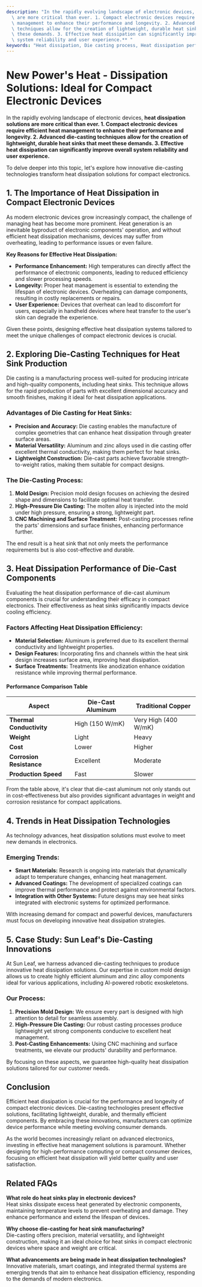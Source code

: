 ```yaml
---
description: "In the rapidly evolving landscape of electronic devices, **heat dissipation solutions\
  \ are more critical than ever. 1. Compact electronic devices require efficient heat\
  \ management to enhance their performance and longevity. 2. Advanced die-casting\
  \ techniques allow for the creation of lightweight, durable heat sinks that meet\
  \ these demands. 3. Effective heat dissipation can significantly improve overall\
  \ system reliability and user experience.** "
keywords: "Heat dissipation, Die casting process, Heat dissipation performance, Heat sink"
---
```

# New Power's Heat - Dissipation Solutions: Ideal for Compact Electronic Devices

In the rapidly evolving landscape of electronic devices, **heat dissipation solutions are more critical than ever. 1. Compact electronic devices require efficient heat management to enhance their performance and longevity. 2. Advanced die-casting techniques allow for the creation of lightweight, durable heat sinks that meet these demands. 3. Effective heat dissipation can significantly improve overall system reliability and user experience.** 

To delve deeper into this topic, let's explore how innovative die-casting technologies transform heat dissipation solutions for compact electronics.

## **1. The Importance of Heat Dissipation in Compact Electronic Devices**

As modern electronic devices grow increasingly compact, the challenge of managing heat has become more prominent. Heat generation is an inevitable byproduct of electronic components' operation, and without efficient heat dissipation mechanisms, devices may suffer from overheating, leading to performance issues or even failure. 

**Key Reasons for Effective Heat Dissipation:**

- **Performance Enhancement:** High temperatures can directly affect the performance of electronic components, leading to reduced efficiency and slower processing speeds.
- **Longevity:** Proper heat management is essential to extending the lifespan of electronic devices. Overheating can damage components, resulting in costly replacements or repairs.
- **User Experience:** Devices that overheat can lead to discomfort for users, especially in handheld devices where heat transfer to the user's skin can degrade the experience.

Given these points, designing effective heat dissipation systems tailored to meet the unique challenges of compact electronic devices is crucial.

## **2. Exploring Die-Casting Techniques for Heat Sink Production**

Die casting is a manufacturing process well-suited for producing intricate and high-quality components, including heat sinks. This technique allows for the rapid production of parts with excellent dimensional accuracy and smooth finishes, making it ideal for heat dissipation applications.

### **Advantages of Die Casting for Heat Sinks:**

- **Precision and Accuracy:** Die casting enables the manufacture of complex geometries that can enhance heat dissipation through greater surface areas.
- **Material Versatility:** Aluminum and zinc alloys used in die casting offer excellent thermal conductivity, making them perfect for heat sinks.
- **Lightweight Construction:** Die-cast parts achieve favorable strength-to-weight ratios, making them suitable for compact designs.

### **The Die-Casting Process:**

1. **Mold Design:** Precision mold design focuses on achieving the desired shape and dimensions to facilitate optimal heat transfer.
2. **High-Pressure Die Casting:** The molten alloy is injected into the mold under high pressure, ensuring a strong, lightweight part.
3. **CNC Machining and Surface Treatment:** Post-casting processes refine the parts' dimensions and surface finishes, enhancing performance further.

The end result is a heat sink that not only meets the performance requirements but is also cost-effective and durable.

## **3. Heat Dissipation Performance of Die-Cast Components**

Evaluating the heat dissipation performance of die-cast aluminum components is crucial for understanding their efficacy in compact electronics. Their effectiveness as heat sinks significantly impacts device cooling efficiency.

### **Factors Affecting Heat Dissipation Efficiency:**

- **Material Selection:** Aluminum is preferred due to its excellent thermal conductivity and lightweight properties.
- **Design Features:** Incorporating fins and channels within the heat sink design increases surface area, improving heat dissipation.
- **Surface Treatments:** Treatments like anodization enhance oxidation resistance while improving thermal performance.

#### **Performance Comparison Table**

| Aspect                    | Die-Cast Aluminum | Traditional Copper |
|---------------------------|------------------|--------------------|
| **Thermal Conductivity**  | High (150 W/mK)  | Very High (400 W/mK)|
| **Weight**                | Light             | Heavy               |
| **Cost**                  | Lower             | Higher              |
| **Corrosion Resistance**   | Excellent         | Moderate            |
| **Production Speed**      | Fast              | Slower              |

From the table above, it's clear that die-cast aluminum not only stands out in cost-effectiveness but also provides significant advantages in weight and corrosion resistance for compact applications.

## **4. Trends in Heat Dissipation Technologies**

As technology advances, heat dissipation solutions must evolve to meet new demands in electronics. 

### **Emerging Trends:**

- **Smart Materials:** Research is ongoing into materials that dynamically adapt to temperature changes, enhancing heat management.
- **Advanced Coatings:** The development of specialized coatings can improve thermal performance and protect against environmental factors.
- **Integration with Other Systems:** Future designs may see heat sinks integrated with electronic systems for optimized performance.

With increasing demand for compact and powerful devices, manufacturers must focus on developing innovative heat dissipation strategies.

## **5. Case Study: Sun Leaf's Die-Casting Innovations**

At Sun Leaf, we harness advanced die-casting techniques to produce innovative heat dissipation solutions. Our expertise in custom mold design allows us to create highly efficient aluminum and zinc alloy components ideal for various applications, including AI-powered robotic exoskeletons.

### **Our Process:**

1. **Precision Mold Design:** We ensure every part is designed with high attention to detail for seamless assembly.
2. **High-Pressure Die Casting:** Our robust casting processes produce lightweight yet strong components conducive to excellent heat management.
3. **Post-Casting Enhancements:** Using CNC machining and surface treatments, we elevate our products' durability and performance.

By focusing on these aspects, we guarantee high-quality heat dissipation solutions tailored for our customer needs.

## **Conclusion**

Efficient heat dissipation is crucial for the performance and longevity of compact electronic devices. Die-casting technologies present effective solutions, facilitating lightweight, durable, and thermally efficient components. By embracing these innovations, manufacturers can optimize device performance while meeting evolving consumer demands.

As the world becomes increasingly reliant on advanced electronics, investing in effective heat management solutions is paramount. Whether designing for high-performance computing or compact consumer devices, focusing on efficient heat dissipation will yield better quality and user satisfaction.

## **Related FAQs**

**What role do heat sinks play in electronic devices?**  
Heat sinks dissipate excess heat generated by electronic components, maintaining temperature levels to prevent overheating and damage. They enhance performance and extend the lifespan of devices.

**Why choose die-casting for heat sink manufacturing?**  
Die-casting offers precision, material versatility, and lightweight construction, making it an ideal choice for heat sinks in compact electronic devices where space and weight are critical.

**What advancements are being made in heat dissipation technologies?**  
Innovative materials, smart coatings, and integrated thermal systems are emerging trends that aim to enhance heat dissipation efficiency, responding to the demands of modern electronics.
